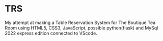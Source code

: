 # TRS
My attempt at making a Table Reservation System for The Boutique Tea Room using HTML5, CSS3, JavaScript, possible python(flask) and MySql 2022 express edition connected to VScode.
 
